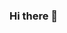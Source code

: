 ### Hi there 👋

<!--
**Vavilla-Rupesh/Vavilla-Rupesh** is a ✨ _special_ ✨ repository because its `README.md` (this file) appears on your GitHub profile.

Here are some ideas to get you started:
![profile](https://github.com/Vavilla-Rupesh/Vavilla-Rupesh/assets/137624310/897ac603-b89e-48da-9c7d-865b2005e8a0)

- 🔭 I’m currently an undergraduate student ...
- 🌱 I’m currently learning Full Stack Development
- 👯 I’m looking to collaborate on ...
- 🤔 I’m looking for help with ...
- 💬 Ask me about ...
- 📫 How to reach me: ...
- 😄 Pronouns: ...
- ⚡ Fun fact: ...
-->
